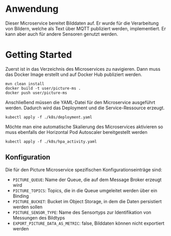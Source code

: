 # Anwendung
Dieser Microservice bereitet Bilddaten auf.
Er wurde für die Verarbeitung von Bildern, welche als Text über MQTT publiziert werden, implementiert.
Er kann aber auch für andere Sensoren genutzt werden.

# Getting Started
Zuerst ist in das Verzeichnis des Microservices zu navigieren.
Dann muss das Docker Image erstellt und auf Docker Hub publiziert werden.
```
mvn clean install
docker build -t user/picture-ms .
docker push user/picture-ms
```
Anschließend müssen die YAML-Datei für den Microservice ausgeführt werden.
Dadurch wird das Deployment und die Service-Ressource erzeugt.
````
kubectl apply -f ./k8s/deployment.yaml
````
Möchte man eine automatische Skalierung des Microservices aktivieren so muss ebenfalls der Horizontal Pod Autoscaler bereitgestellt werden
````
kubectl apply -f ./k8s/hpa_activity.yaml
````

## Konfiguration
Die für den Picture Microservice spezifischen Konfigurationseinträge sind:
* `PICTURE_QUEUE`: Name der Queue, die auf dem Message Broker erzeugt wird
* `PICTURE_TOPICS`: Topics, die in die Queue umgeleitet werden über ein Binding
* `PICTURE_BUCKET`: Bucket im Object Storage, in dem die Daten persistiert werden sollen
* `PICTURE_SENSOR_TYPE`: Name des Sensortyps zur Identifikation von Messungen des Bildtyps
* `EXPORT_PICTURE_DATA_AS_METRIC`: false, Bilddaten können nicht exportiert werden